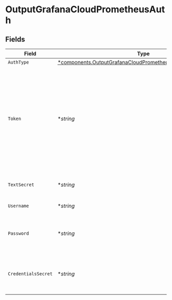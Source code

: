 # OutputGrafanaCloudPrometheusAuth


## Fields

| Field                                                                                                                                                                                                       | Type                                                                                                                                                                                                        | Required                                                                                                                                                                                                    | Description                                                                                                                                                                                                 |
| ----------------------------------------------------------------------------------------------------------------------------------------------------------------------------------------------------------- | ----------------------------------------------------------------------------------------------------------------------------------------------------------------------------------------------------------- | ----------------------------------------------------------------------------------------------------------------------------------------------------------------------------------------------------------- | ----------------------------------------------------------------------------------------------------------------------------------------------------------------------------------------------------------- |
| `AuthType`                                                                                                                                                                                                  | [*components.OutputGrafanaCloudPrometheusAuthAuthenticationType](../../models/components/outputgrafanacloudprometheusauthauthenticationtype.md)                                                             | :heavy_minus_sign:                                                                                                                                                                                          | N/A                                                                                                                                                                                                         |
| `Token`                                                                                                                                                                                                     | **string*                                                                                                                                                                                                   | :heavy_minus_sign:                                                                                                                                                                                          | Bearer token to include in the authorization header. In Grafana Cloud, this is generally built by concatenating the username and the API key, separated by a colon. Example: <your-username>:<your-api-key> |
| `TextSecret`                                                                                                                                                                                                | **string*                                                                                                                                                                                                   | :heavy_minus_sign:                                                                                                                                                                                          | Select or create a stored text secret                                                                                                                                                                       |
| `Username`                                                                                                                                                                                                  | **string*                                                                                                                                                                                                   | :heavy_minus_sign:                                                                                                                                                                                          | Username for authentication                                                                                                                                                                                 |
| `Password`                                                                                                                                                                                                  | **string*                                                                                                                                                                                                   | :heavy_minus_sign:                                                                                                                                                                                          | Password (API key in Grafana Cloud domain) for authentication                                                                                                                                               |
| `CredentialsSecret`                                                                                                                                                                                         | **string*                                                                                                                                                                                                   | :heavy_minus_sign:                                                                                                                                                                                          | Select or create a secret that references your credentials                                                                                                                                                  |